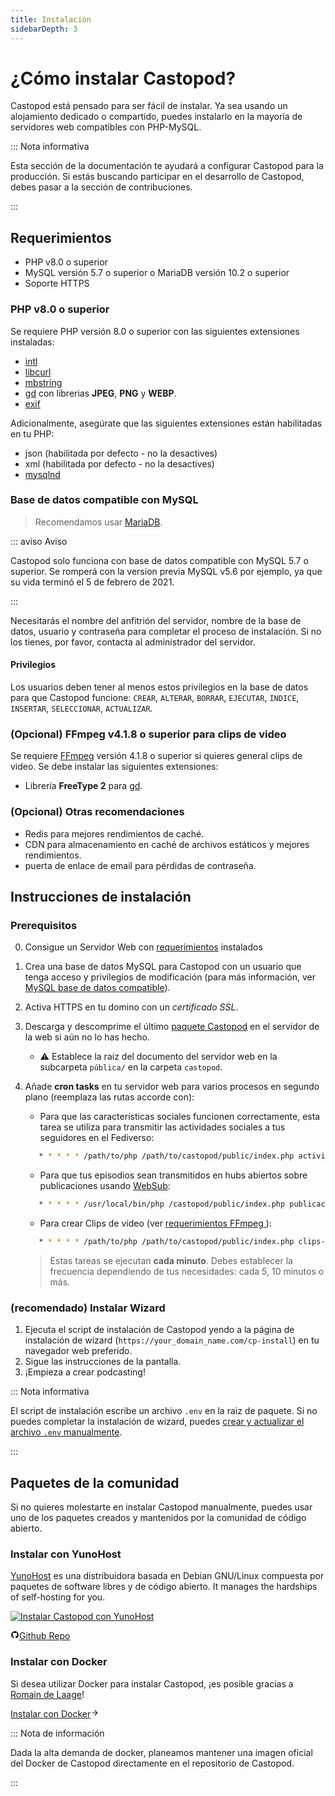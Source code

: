 ```yaml
---
title: Instalación
sidebarDepth: 3
---
```


# ¿Cómo instalar Castopod?

Castopod está pensado para ser fácil de instalar. Ya sea usando un alojamiento
dedicado o compartido, puedes instalarlo en la mayoría de servidores web
compatibles con PHP-MySQL.

::: Nota informativa

Esta sección de la documentación te ayudará a configurar Castopod para la
producción. Si estás buscando participar en el desarrollo de Castopod, debes
pasar a la sección de contribuciones.

:::

## Requerimientos

- PHP v8.0 o superior
- MySQL versión 5.7 o superior o MariaDB versión 10.2 o superior
- Soporte HTTPS

### PHP v8.0 o superior

Se requiere PHP versión 8.0 o superior con las siguientes extensiones
instaladas:

- [intl](https://php.net/manual/en/intl.requirements.php)
- [libcurl](https://php.net/manual/en/curl.requirements.php)
- [mbstring](https://php.net/manual/en/mbstring.installation.php)
- [gd](https://www.php.net/manual/en/image.installation.php) con librerias
  **JPEG**, **PNG** y **WEBP**.
- [exif](https://www.php.net/manual/en/exif.installation.php)

Adicionalmente, asegúrate que las siguientes extensiones están habilitadas en tu
PHP:

- json (habilitada por defecto - no la desactives)
- xml (habilitada por defecto - no la desactives)
- [mysqlnd](https://php.net/manual/en/mysqlnd.install.php)

### Base de datos compatible con MySQL

> Recomendamos usar [MariaDB](https://mariadb.org).

::: aviso Aviso

Castopod solo funciona con base de datos compatible con MySQL 5.7 o superior. Se
romperá con la version previa MySQL v5.6 por ejemplo, ya que su vida terminó el
5 de febrero de 2021.

:::

Necesitarás el nombre del anfitrión del servidor, nombre de la base de datos,
usuario y contraseña para completar el proceso de instalación. Si no los tienes,
por favor, contacta al administrador del servidor.

#### Privilegios

Los usuarios deben tener al menos estos privilegios en la base de datos para que
Castopod funcione: `CREAR`, `ALTERAR`, `BORRAR`, `EJECUTAR`, `INDICE`,
`INSERTAR`, `SELECCIONAR`, `ACTUALIZAR`.

### (Opcional) FFmpeg v4.1.8 o superior para clips de video

Se requiere [FFmpeg](https://www.ffmpeg.org/) versión 4.1.8 o superior si
quieres general clips de video. Se debe instalar las siguientes extensiones:

- Librería **FreeType 2** para
  [gd](https://www.php.net/manual/en/image.installation.php).

### (Opcional) Otras recomendaciones

- Redis para mejores rendimientos de caché.
- CDN para almacenamiento en caché de archivos estáticos y mejores rendimientos.
- puerta de enlace de email para pérdidas de contraseña.

## Instrucciones de instalación

### Prerequisitos

0. Consigue un Servidor Web con [requerimientos](#requirements) instalados
1. Crea una base de datos MySQL para Castopod con un usuario que tenga acceso y
   privilegios de modificación (para más información, ver
   [MySQL base de datos compatible](#mysql-compatible-database)).
2. Activa HTTPS en tu domino con un _certificado SSL_.
3. Descarga y descomprime el último [paquete Castopod](https://castopod.org/) en
   el servidor de la web si aún no lo has hecho.
   - ⚠️ Establece la raiz del documento del servidor web en la subcarpeta
     `pública/` en la carpeta `castopod`.
4. Añade **cron tasks** en tu servidor web para varios procesos en segundo plano
   (reemplaza las rutas accorde con):

   - Para que las características sociales funcionen correctamente, esta tarea
     se utiliza para transmitir las actividades sociales a tus seguidores en el
     Fediverso:

   ```bash
      * * * * * /path/to/php /path/to/castopod/public/index.php actividades programadas
   ```

   - Para que tus episodios sean transmitidos en hubs abiertos sobre
     publicaciones usando [WebSub](https://en.wikipedia.org/wiki/WebSub):

   ```bash
      * * * * * /usr/local/bin/php /castopod/public/index.php publicaciones-websub-programadas
   ```

   - Para crear Clips de video (ver
     [requerimientos FFmpeg ](#ffmpeg-v418-or-higher-for-video-clips)):

   ```bash
      * * * * * /path/to/php /path/to/castopod/public/index.php clips-devideo-programados
   ```

   > Estas tareas se ejecutan **cada minuto**. Debes establecer la frecuencia
   > dependiendo de tus necesidades: cada 5, 10 minutos o más.

### (recomendado) Instalar Wizard

1. Ejecuta el script de instalación de Castopod yendo a la página de instalación
   de wizard (`https://your_domain_name.com/cp-install`) en tu navegador web
   preferido.
2. Sigue las instrucciones de la pantalla.
3. ¡Empieza a crear podcasting!

::: Nota informativa

El script de instalación escribe un archivo `.env` en la raiz de paquete. Si no
puedes completar la instalación de wizard, puedes
[crear y actualizar el archivo `.env` manualmente](#alternative-manual-configuration).

:::

## Paquetes de la comunidad

Si no quieres molestarte en instalar Castopod manualmente, puedes usar uno de
los paquetes creados y mantenidos por la comunidad de código abierto.

### Instalar con YunoHost

[YunoHost](https://yunohost.org/) es una distribuidora basada en Debian
GNU/Linux compuesta por paquetes de software libres y de código abierto. It
manages the hardships of self-hosting for you.

<div class="flex flex-wrap items-center gap-4">

<a href="https://install-app.yunohost.org/?app=castopod" target="_blank" rel="noopener noreferrer">
   <img src="https://install-app.yunohost.org/install-with-yunohost.svg" alt="Instalar Castopod con YunoHost" class="align-middle" />
</a>

<a href="https://github.com/YunoHost-Apps/castopod_ynh" target="_blank" rel="noopener noreferrer" class="inline-flex items-center px-4 py-[.3rem] mx-auto font-semibold text-center text-black rounded-md gap-x-1 border-2 border-solid border-[#333] hover:no-underline hover:bg-gray-100"><svg
   xmlns="http://www.w3.org/2000/svg" viewBox="0 0 24 24" width="1em" height="1em"
   class="text-xl"><path fill="none" d="M0 0h24v24H0z"/><path d="M12 2A10 10 0 0 0 2 12a10 10 0 0 0 6.84 9.49c.5.09.69-.21.69-.48l-.02-1.86c-2.51.46-3.16-.61-3.36-1.18-.11-.28-.6-1.17-1.02-1.4-.35-.2-.85-.66-.02-.67.79-.01 1.35.72 1.54 1.02.9 1.52 2.34 1.1 2.91.83a2.1 2.1 0 0 1 .64-1.34c-2.22-.25-4.55-1.11-4.55-4.94A3.9 3.9 0 0 1 6.68 8.8a3.6 3.6 0 0 1 .1-2.65s.83-.27 2.75 1.02a9.28 9.28 0 0 1 2.5-.34c.85 0 1.7.12 2.5.34 1.9-1.3 2.75-1.02 2.75-1.02.54 1.37.2 2.4.1 2.65.63.7 1.02 1.58 1.02 2.68 0 3.84-2.34 4.7-4.56 4.94.36.31.67.91.67 1.85l-.01 2.75c0 .26.19.58.69.48A10.02 10.02 0 0 0 22 12 10 10 0 0 0 12 2z"/></svg>Github
Repo</a>

</div>

### Instalar con Docker

Si desea utilizar Docker para instalar Castopod, ¡es posible gracias a
[Romain de Laage](https://mamot.fr/@rdelaage)!

<a href="https://gitlab.utc.fr/picasoft/projets/services/castopod" target="_blank" rel="noopener noreferrer" class="inline-flex items-center px-4 py-2 mx-auto font-semibold text-center text-white rounded-md shadow gap-x-1 bg-[#1282d7] hover:no-underline hover:bg-[#0f6eb5]">Instalar
con
Docker<svg viewBox="0 0 24 24" width="1em" height="1em" class="text-xl text-pine-200"><path fill="currentColor" d="m16.172 11-5.364-5.364 1.414-1.414L20 12l-7.778 7.778-1.414-1.414L16.172 13H4v-2z"></path></svg></a>

::: Nota de información

Dada la alta demanda de docker, planeamos mantener una imagen oficial del Docker
de Castopod directamente en el repositorio de Castopod.

:::
